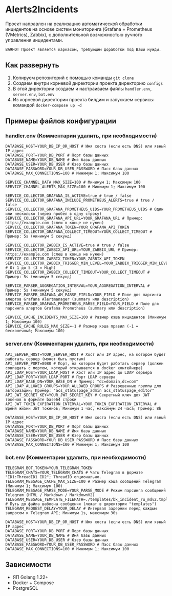 # Alerts2Incidents

Проект направлен на реализацию автоматической обработки инцидентов на основе систем мониторинга (Grafana + Prometheus (VMetrics), Zabbix), с дополнительной возможностью ручного управления инцидентами.

`ВАЖНО! Проект является каркасом, требующим доработки под Ваши нужды.`

## Как развернуть
1. Копируем репозиторий с помощью команды `git clone` 
2. Создаем внутри корневой директории проекта директорию `configs`
3. В этой директории создаем и настраиваем файлы `handler.env`, `server.env`, `bot.env`
4. Из корневой директории проекта билдим и запускаем сервисы командой `docker-compose up -d` 

## Примеры файлов конфигурации
### handler.env (Комментарии удалить, при необходимости)
```
DATABASE_HOST=YOUR_DB_IP_OR_HOST # Имя хоста (если есть DNS) или явный IP адрес
DATABASE_PORT=YOUR_DB_PORT # Порт базы данных
DATABASE_NAME=YOUR_DB_NAME # Имя базы данных
DATABASE_USER=YOUR_DB_USER # Юзер базы данных
DATABASE_PASSWORD=YOUR_DB_USER_PASSWORD # Пасс базы данных
DATABASE_MAX_CONNECTIONS=100 # Минимум 1; Максимум 100

SERVICE_CHANNEL_DATA_MAX_SIZE=100 # Минимум 1; Максимум 100
SERVICE_CHANNEL_ALERTS_MAX_SIZE=100 # Минимум 1; Максимум 100

SERVICE_COLLECTOR_GRAFANA_IS_ACTIVE=true # true / false
SERVICE_COLLECTOR_GRAFANA_INCLUDE_PROMETHEUS_ALERTS=true # true / false
SERVICE_COLLECTOR_GRAFANA_PROMETHEUS_UIDS=YOUR_PROMETHEUS_UIDS # Один или несколько (через пробел в одну строку)
SERVICE_COLLECTOR_GRAFANA_API_URL=YOUR_GRAFANA_URL # Пример: https://example.com (слеш в конце не нужен)
SERVICE_COLLECTOR_GRAFANA_TOKEN=YOUR_GRAFANA_API_TOKEN
SERVICE_COLLECTOR_GRAFANA_COLLECT_TIMEOUT=YOUR_COLLECT_TIMEOUT # Пример: 5s (минимум 5 секунд)

SERVICE_COLLECTOR_ZABBIX_IS_ACTIVE=true # true / false
SERVICE_COLLECTOR_ZABBIX_API_URL=YOUR_ZABBIX_URL # Пример: https://example.com (слеш в конце не нужен)
SERVICE_COLLECTOR_ZABBIX_TOKEN=YOUR_ZABBIX_API_TOKEN
SERVICE_COLLECTOR_ZABBIX_TRIGGER_MIN_LEVEL=YOUR_ZABBIX_TRIGGER_MIN_LEVEL # От 1 до 5 (3 = High)
SERVICE_COLLECTOR_ZABBIX_COLLECT_TIMEOUT=YOUR_COLLECT_TIMEOUT # Пример: 5s (минимум 5 секунд)

SERVICE_PARSER_AGGREGATION_INTERVAL=YOUR_AGGREGATION_INTERVAL # Пример: 5s (минимум 5 секунд)
SERVICE_PARSER_GRAFANA_AM_PARSE_FIELD=YOUR_FIELD # Поле для парсинга алертов Grafana Alertmanager (summary или description)
SERVICE_PARSER_GRAFANA_PROMETHEUS_PARSE_FIELD=YOUR_FIELD # Поле для парсинга алертов Grafana Prometheus (summary или description)

SERVICE_CACHE_INCIDENTS_MAX_SIZE=100 # Размер кэша инцидентов (Минимум 1; Максимум 100)
SERVICE_CACHE_RULES_MAX_SIZE=-1 # Размер кэша правил (-1 = бесконечный; Максимум 100)
```

### server.env (Комментарии удалить, при необходимости)
```
API_SERVER_HOST=YOUR_SERVER_HOST # Хост или IP адрес, на котором будет работать сервер (может быть пустым)
API_SERVER_PORT=8080 # Порт, на котором будет работать сервер (должен совпадать с портом, который открывается в docker контейнере)
API_LDAP_HOST=YOUR_LDAP_HOST # Хост или IP адрес до LDAP сервера
API_LDAP_PORT=YOUR_LDAP_PORT # Порт LDAP сервера
API_LDAP_BASE_DN=YOUR_BASE_DN # Пример: "dc=domain,dc=com"
API_LDAP_ALLOWED_GROUPS=YOUR_ALLOWED_GROUPS # Разрешенные группы для авторизации; Пример: "acs_statuspage_admin acs_statuspage_editor"
API_JWT_SECRET_KEY=YOUR_JWT_SECRET_KEY # Секретный ключ для JWT токенов в формате base64 строки
API_JWT_TOKEN_EXPIRATION_INTERVAL=YOUR_TOKEN_EXPIRATION_INTERVAL # Время жизни JWT токенов; Минимум 1 час, максимум 24 часа; Пример: 8h

DATABASE_HOST=YOUR_DB_IP_OR_HOST # Имя хоста (если есть DNS) или явный IP адрес
DATABASE_PORT=YOUR_DB_PORT # Порт базы данных
DATABASE_NAME=YOUR_DB_NAME # Имя базы данных
DATABASE_USER=YOUR_DB_USER # Юзер базы данных
DATABASE_PASSWORD=YOUR_DB_USER_PASSWORD # Пасс базы данных
DATABASE_MAX_CONNECTIONS=100 # Минимум 1; Максимум 100
```

### bot.env (Комментарии удалить, при необходимости)
```
TELEGRAM_BOT_TOKEN=YOUR_TELEGRAM_TOKEN
TELEGRAM_CHATS=YOUR_TELEGRAM_CHATS # Чаты Telegram в формате "ID1:ThreadID1 ID2"; ThreadID опционально.
TELEGRAM_MESSAGE_CACHE_MAX_SIZE=100 # Размер кэша сообщений Telegram (Минимум 1; Максимум 100)
TELEGRAM_MESSAGE_PARSE_MODE=YOUR_PARSE_MODE # Режим парсинга сообщений Telegram (HTML / Markdown / MarkdownV2)
TELEGRAM_MESSAGE_TEMPLATE_FILEPATH=./templates/bk_incident_ru_mdv2.tmpl # Путь до файла шаблона сообщения (лежат в директории "templates")
TELEGRAM_REQUEST_DELAY=YOUR_DELAY # Интервал задержки перед каждым запросом к Telegram API; Минимум 1s, максимум 30s

DATABASE_HOST=YOUR_DB_IP_OR_HOST # Имя хоста (если есть DNS) или явный IP адрес
DATABASE_PORT=YOUR_DB_PORT # Порт базы данных
DATABASE_NAME=YOUR_DB_NAME # Имя базы данных
DATABASE_USER=YOUR_DB_USER # Юзер базы данных
DATABASE_PASSWORD=YOUR_DB_USER_PASSWORD # Пасс базы данных
DATABASE_MAX_CONNECTIONS=100 # Минимум 1; Максимум 100
```

## Зависимости
* ЯП Golang 1.22+
* Docker + Compose
* PostgreSQL